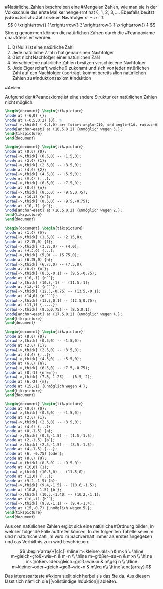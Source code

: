 #Natürliche_Zahlen beschreiben eine #Menge an Zahlen, wie man sie in der Volksschule das erste Mal kennengelernt hat 0, 1, 2, 3, …. Ebenfalls besitzt jede natürliche Zahl n einen Nachfolger $n' = n+1$.  
$$
0 \xrightarrow{} 1 \xrightarrow{} 2 \xrightarrow{} 3 \xrightarrow{} 4
$$
Streng genommen können die natürlichen Zahlen durch die #Peanoaxiome charakterisiert werden.

1. 0 (Null) ist eine natürliche Zahl
2. Jede natürliche Zahl n hat genau einen Nachfolger
3. 0 ist nicht Nachfolger einer natürlichen Zahl
4. Verschiedene natürliche Zahlen besitzen verschiedene Nachfolger
5. Jede Eigenschaft, welche 0 zukommt und sich von jeder natürlichen Zahl auf den Nachfolger überträgt, kommt bereits allen natürlichen Zahlen zu #Induktionsaxiom #Induktion 

#Axiom 

Aufgrund der #Peanoaxiome ist eine andere Struktur der natürlichen Zahlen nicht möglich.

```tikz 
\begin{document} \begin{tikzpicture}
\node at (-6,0) {};
\node at (-0.5,0.2) {0}; % 
\draw[->,thick] (-0.5,0) arc [start angle=210, end angle=510, radius=0.5];
\node[anchor=east] at (10.5,0.2) {unmöglich wegen 3.};
\end{tikzpicture} 
\end{document}
```

```tikz 
\begin{document} \begin{tikzpicture} 
\node at (0,0) {0}; 
\draw[->,thick] (0.5,0) -- (1.5,0); 
\node at (2,0) {1}; 
\draw[->,thick] (2.5,0) -- (3.5,0); 
\node at (4,0) {2}; 
\draw[->,thick] (4.5,0) -- (5.5,0); 
\node at (6,0) {...}; 
\draw[->,thick] (6.5,0) -- (7.5,0); 
\node at (8,0) {n};
\draw[->,thick] (8.5,0) -- (9.5,0.75); 
\node at (10,1) {n`}; 
\draw[->,thick] (8.5,0) -- (9.5,-0.75); 
\node at (10,-1) {n`}; 
\node[anchor=east] at (16.5,0.2) {unmöglich wegen 2.};
\end{tikzpicture} 
\end{document} 
```
```tikz 
\begin{document} \begin{tikzpicture} 
\node at (1,0) {0}; 
\draw[->,thick] (1.5,0) -- (2.15,0); 
\node at (2.75,0) {1}; 
\draw[->,thick] (3.25,0) -- (4,0); 
\node at (4.5,0) {...}; 
\draw[->,thick] (5,0) -- (5.75,0); 
\node at (6.25,0) {n}; 
\draw[->,thick] (6.75,0) -- (7.5,0); 
\node at (8,0) {n`};
\draw[->,thick] (8.5,-0.1) -- (9.5,-0.75); 
\node at (10,-1) {n``}; 
\draw[->,thick] (10.5,-1) -- (11.5,-1); 
\node at (12,-1) {n```}; 
\draw[->,thick] (12.5,-0.75) -- (13.5,-0.1); 
\node at (14,0) {n````}; 
\draw[->,thick] (13.5,0.1) -- (12.5,0.75);
\node at (11,1) {.....}; 
\draw[->,thick] (9.5,0.75) -- (8.5,0.1);
\node[anchor=east] at (17.5,0.2) {unmöglich wegen 4.};
\end{tikzpicture} 
\end{document} 
```
```tikz 
\begin{document} \begin{tikzpicture} 
\node at (0,0) {0}; 
\draw[->,thick] (0.5,0) -- (1.5,0); 
\node at (2,0) {1}; 
\draw[->,thick] (2.5,0) -- (3.5,0); 
\node at (4,0) {...}; 
\draw[->,thick] (4.5,0) -- (5.5,0); 
\node at (6,0) {n}; 
\draw[->,thick] (6.5,0) -- (7.5,-0.75); 
\node at (8,-1) {n`=m`};
\draw[->,thick] (7.5,-1.25) -- (6.5,-2); 
\node at (6,-2) {m}; 
\node at (15,-1) {unmöglich wegen 4.};
\end{tikzpicture} 
\end{document} 
```
```tikz 
\begin{document} \begin{tikzpicture} 
\node at (0,0) {0}; 
\draw[->,thick] (0.5,0) -- (1.5,0); 
\node at (2,0) {1}; 
\draw[->,thick] (2.5,0) -- (3.5,0); 
\node at (4,0) {...}; 
\node at (0,-1.5) {a}; 
\draw[->,thick] (0.5,-1.5) -- (1.5,-1.5); 
\node at (2,-1.5) {a`}; 
\draw[->,thick] (2.5,-1.5) -- (3.5,-1.5); 
\node at (4,-1.5) {...}; 
\node at (6, -0.75) {oder};
\node at (8,0) {0}; 
\draw[->,thick] (8.5,0) -- (9.5,0); 
\node at (10,0) {1}; 
\draw[->,thick] (10.5,0) -- (11.5,0); 
\node at (12,0) {...}; 
\node at (9.2,-1.5) {b};
\draw[->,thick] (9.4,-1.5) -- (10.6,-1.5);
\node at (10.8,-1.5) {b`};
\draw[->,thick] (10.6,-1.40) -- (10.2,-1.1);
\node at (10,-1) {b``};
\draw[->,thick] (9.8,-1.1) -- (9.4,-1.4);
\node at (15,-0.7) {unmöglich wegen 5.};
\end{tikzpicture} 
\end{document} 
```

Aus den natürlichen Zahlen ergibt sich eine natürliche #Ordnung bilden, in welcher folgende Fälle auftreten können. In der folgenden Tabelle seien m und n natürliche Zahl, m wird im Sachverhalt immer als erstes angegeben und das Verhältnis zu n wird beschrieben.

$$
\begin{array}{|c|c|} \hline m~kleiner~als~n & m<n  \\ \hline m~gleich~groß~wie~n & m=n \\ \hline m~größer~als~n & m>n \\ \hline m~größer~oder~gleich~groß~wie~n & m\geq n \\ \hline m~kleiner~oder~gleich~groß~wie~n & m\leq n\\ \hline \end{array}
$$


Das interessanteste #Axiom stellt sich herbei als das 5te da. Aus diesem lässt sich nämlich die [[vollständige Induktion]] ableiten.
